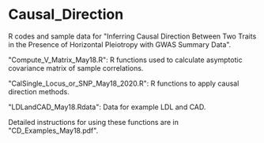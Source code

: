 # Causal_Direction
R codes and sample data for "Inferring Causal Direction Between Two Traits in the Presence of Horizontal Pleiotropy with GWAS Summary Data".

"Compute_V_Matrix_May18.R": R functions used to calculate asymptotic covariance matrix of sample correlations.

"CalSingle_Locus_or_SNP_May18_2020.R": R functions to apply causal direction methods.

"LDLandCAD_May18.Rdata": Data for example LDL and CAD.

Detailed instructions for using these functions are in "CD_Examples_May18.pdf".
